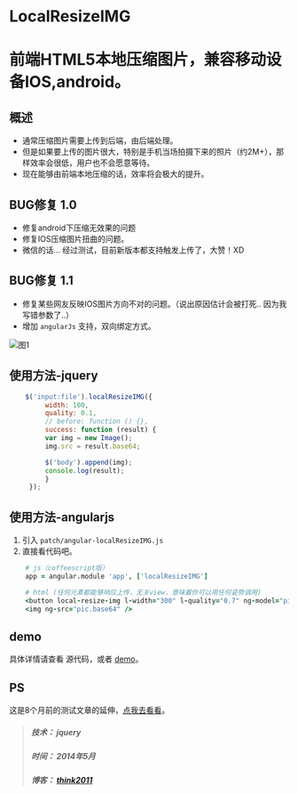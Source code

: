 LocalResizeIMG
==============

# 前端HTML5本地压缩图片，兼容移动设备IOS,android。

## 概述
* 通常压缩图片需要上传到后端，由后端处理。
* 但是如果要上传的图片很大，特别是手机当场拍摄下来的照片（约2M+），那样效率会很低，用户也不会愿意等待。
* 现在能够由前端本地压缩的话，效率将会极大的提升。

## BUG修复 1.0
* 修复android下压缩无效果的问题
* 修复IOS压缩图片扭曲的问题。
* 微信的话... 经过测试，目前新版本都支持触发上传了，大赞！XD


## BUG修复 1.1
* 修复某些网友反映IOS图片方向不对的问题。（说出原因估计会被打死.. 因为我写错参数了..）
* 增加 `angularJs` 支持，双向绑定方式。

![图1](http://think2011.qiniudn.com/LocalResizeIMG1.gif)


## 使用方法-jquery
```javascript
	$('input:file').localResizeIMG({
	     width: 100,
	     quality: 0.1,
	     // before: function () {},
	     success: function (result) {
	     var img = new Image();
	     img.src = result.base64;

	     $('body').append(img);
	     console.log(result);
	     }
	 });
```


## 使用方法-angularjs
1. 引入 `patch/angular-localResizeIMG.js`
2. 直接看代码吧。
```coffeescript
	# js（coffeescript版）
	app = angular.module 'app', ['localResizeIMG']

	# html (任何元素都能够响应上传，无关view，意味着你可以用任何姿势调用)
	<button local-resize-img l-width="300" l-quality="0.7" ng-model="pic">上传</button>
	<img ng-src="pic.base64" />
```


demo
---
具体详情请查看 源代码，或者 [demo](http://think2011.github.io/localResizeIMG/)。

## PS
这是8个月前的测试文章的延伸，[点我去看看](http://my.oschina.net/hzplay/blog/160806)。


> ##### 技术： jquery
> ##### 时间： 2014年5月
> ##### 博客： [think2011](http://think2011.github.io)
